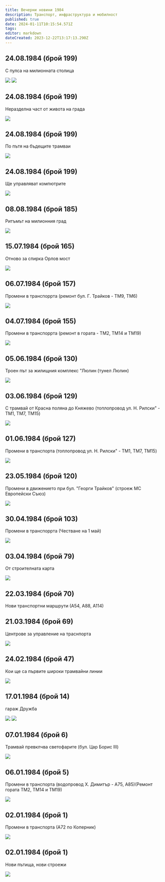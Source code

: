 ```yaml
---
title: Вечерни новини 1984
description: Транспорт, инфраструктура и мобилност
published: true
date: 2024-01-11T10:15:54.571Z
tags: 
editor: markdown
dateCreated: 2023-12-22T13:17:13.290Z
---
```


## 24.08.1984 (брой 199)
С пулса на милионната столица

<img src="https://lh3.google.com/u/0/d/1PXnus_cBpfdB-1CM2YCggIFxwKyIO5-8">

<img src="https://lh3.google.com/u/0/d/1Q7nwBf-ty5p8tGrWMK3Cj1j7K3AQeo3e">

## 24.08.1984 (брой 199)
Неразделна част от живота на града

<img src="https://lh3.google.com/u/0/d/1Q16ji3ao9WYOU-9-7N845nkIOiXOgItb">

## 24.08.1984 (брой 199)
По пътя на бъдещите трамваи

<img src="https://lh3.google.com/u/0/d/1Pw_Rd-b26bd3pOxgTKA9en8rGweMuYZS">

## 24.08.1984 (брой 199)
Ще управляват компютрите

<img src="https://lh3.google.com/u/0/d/1PpoK0rJMGpKry1LFAxGXCqVfySDi2kGF">

## 08.08.1984 (брой 185)
Ритъмът на милионния град


<img src="https://lh3.google.com/u/0/d/1QBCxnE-yOxK7ZXAYKCSCbD0MQl368QUj">

## 15.07.1984 (брой 165)
Отново за спирка Орлов мост


<img src="https://lh3.google.com/u/0/d/1QIDC95lL5TnOGcGCyPvPnzUlq3qDqUbb">

## 06.07.1984 (брой 157)
Промени в транспоррта (ремонт бул. Г. Трайков - ТМ9, ТМ6)


<img src="https://lh3.google.com/u/0/d/1QM8AN9gkd_6o-wg-sggR2_p9wpoJ4dkh">

## 04.07.1984 (брой 155)
Промени в транспоррта (ремонт в гората - ТМ2, ТМ14 и ТМ19)


<img src="https://lh3.google.com/u/0/d/1P_mPypwfwP6MqpAhWkitbEF13HTYg21-">

## 05.06.1984 (брой 130)
Троен път за жилищния комплекс "Люлин (тунел Люлин)


<img src="https://lh3.google.com/u/0/d/1QerE-ji2HCim1ZfrGwys_B_29YOch-lH">

## 03.06.1984 (брой 129)
С трамвай от Красна поляна до Княжево (топлопровод ул. Н. Рилски" - TM1, TM7, TM15)


<img src="https://lh3.google.com/u/0/d/1QuUdNUW585SUwjwloGJYmfKEMnopLXPJ">

## 01.06.1984 (брой 127)
Промени в транспорта (топлопровод ул. Н. Рилски" - TM1, TM7, TM15)


<img src="https://lh3.google.com/u/0/d/1QvVNIL3-cOdgRLq-pGg3wy8tNyhnir4P">

## 23.05.1984 (брой 120)
Промени в движението при бул. "Георги Трайков" (строеж МС Европейски Съюз)


<img src="https://lh3.google.com/u/0/d/1R-Fkl22uQmwtnNotVhNxNNDploThDCZP">

## 30.04.1984 (брой 103)
Промени в транспоррта (Честване на 1 май)


<img src="https://lh3.google.com/u/0/d/1R3IXNGvJMTGLl4jbXUTkmIuObQg3l5fj">

## 03.04.1984 (брой 79)
От строителната карта


<img src="https://lh3.google.com/u/0/d/1R9aJHBSWfuyGRTeyy4eyZm6cnUn2fL-A">

## 22.03.1984 (брой 70)
Нови транспортни маршрути (А54, А88, А114)



## 21.03.1984 (брой 69)
Центрове за управление на траснпорта

<img src="https://lh3.google.com/u/0/d/1RFQQE_LeKO7F-H3IL_sVzElDXAW2rTdK">

## 24.02.1984 (брой 47)
Кои ще са първите широки трамвайни линии

<img src="https://lh3.google.com/u/0/d/1RMDMEzKhae-0DfGDtBAW4vQ-msEO23YR">

## 17.01.1984 (брой 14)
гараж Дружба

<img src="https://lh3.google.com/u/0/d/1Pep9IiJ0IPXOa_WKYHoquU6h46xqhGaH">

<img src="https://lh3.google.com/u/0/d/1RMsjokyGAOM_-HujsgqotXkAbJv4Cvv0">

## 07.01.1984 (брой 6)
Трамвай превклчва светофарите (бул. Цар Борис III)


<img src="https://lh3.google.com/u/0/d/1RZDqHvCr2rDf_KRr8owPu_qyGqg4rxY_">

## 06.01.1984 (брой 5)
Промени в транспорта (водопровод Х. Димитър - А75, А85)(Ремонт гората ТМ2, ТМ14 и ТМ19)


<img src="https://lh3.google.com/u/0/d/1QVHFA72EOb-4gP8wqLKhEYRuOGytl6ZX">

## 02.01.1984 (брой 1)
Промени в транспорта (А72 по Коперник)

<img src="https://lh3.google.com/u/0/d/1Plk_mi2XOPl-3grax4CpXbqrMJb9J2m7">

## 02.01.1984 (брой 1)
Нови пътища, нови строежи

<img src="https://lh3.google.com/u/0/d/1RZL3IOPusu_jIeca5WczmQcO7hugC81c">

